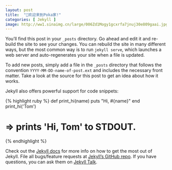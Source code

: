 ```yaml
---
layout: post
title:  "👏欢迎来到Poka家!"
categories: [ Jekyll ]
image: http://ww1.sinaimg.cn/large/006Zd1Mogy1gcxrfa7jnuj30e809gaai.jpg
---
```

You’ll find this post in your `_posts` directory. Go ahead and edit it and re-build the site to see your changes. You can rebuild the site in many different ways, but the most common way is to run `jekyll serve`, which launches a web server and auto-regenerates your site when a file is updated.

To add new posts, simply add a file in the `_posts` directory that follows the convention `YYYY-MM-DD-name-of-post.ext` and includes the necessary front matter. Take a look at the source for this post to get an idea about how it works.

Jekyll also offers powerful support for code snippets:

{% highlight ruby %}
def print\_hi(name)
  puts "Hi, #{name}"
end
print\_hi('Tom')
# =\> prints 'Hi, Tom' to STDOUT.
{% endhighlight %}

Check out the [Jekyll docs][1] for more info on how to get the most out of Jekyll. File all bugs/feature requests at [Jekyll’s GitHub repo][2]. If you have questions, you can ask them on [Jekyll Talk][3].

[1]:	https://jekyllrb.com/docs/home
[2]:	https://github.com/jekyll/jekyll
[3]:	https://talk.jekyllrb.com/